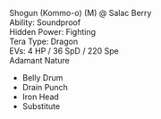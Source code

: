 Shogun (Kommo-o) (M) @ Salac Berry <br />
Ability: Soundproof <br />
Hidden Power: Fighting <br />
Tera Type: Dragon <br />
EVs:
4 HP &#x2f;
36 SpD &#x2f;
220 Spe <br />
Adamant Nature <br />

- Belly Drum <br />
- Drain Punch <br />
- Iron Head <br />
- Substitute <br />
